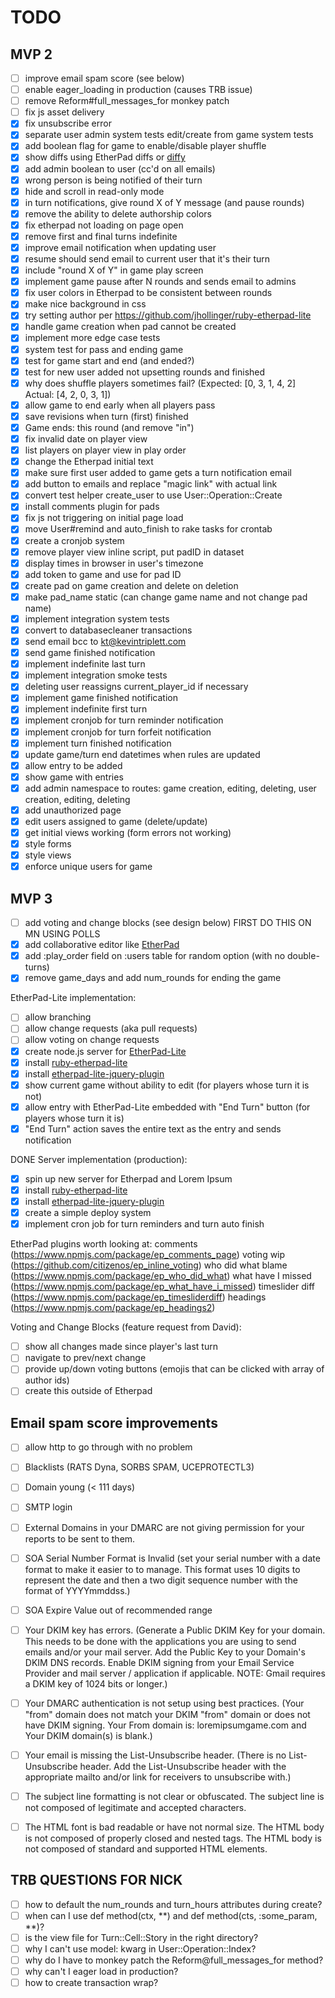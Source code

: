# TODO

## MVP 2
- [ ] improve email spam score (see below)
- [ ] enable eager_loading in production (causes TRB issue)
- [ ] remove Reform#full_messages_for monkey patch
- [ ] fix js asset delivery
- [X] fix unsubscribe error
- [X] separate user admin system tests edit/create from game system tests
- [X] add boolean flag for game to enable/disable player shuffle
- [X] show diffs using EtherPad diffs or [diffy](https://github.com/samg/diffy)
- [X] add admin boolean to user (cc'd on all emails)
- [X] wrong person is being notified of their turn
- [X] hide and scroll in read-only mode
- [X] in turn notifications, give round X of Y message (and pause rounds)
- [X] remove the ability to delete authorship colors
- [X] fix etherpad not loading on page open
- [X] remove first and final turns indefinite
- [X] improve email notification when updating user
- [X] resume should send email to current user that it's their turn
- [X] include "round X of Y" in game play screen
- [X] implement game pause after N rounds and sends email to admins
- [X] fix user colors in Etherpad to be consistent between rounds
- [X] make nice background in css
- [X] try setting author per https://github.com/jhollinger/ruby-etherpad-lite
- [X] handle game creation when pad cannot be created
- [X] implement more edge case tests
- [X] system test for pass and ending game
- [X] test for game start and end (and ended?)
- [X] test for new user added not upsetting rounds and finished
- [X] why does shuffle players sometimes fail? (Expected: [0, 3, 1, 4, 2] Actual: [4, 2, 0, 3, 1])
- [X] allow game to end early when all players pass
- [X] save revisions when turn (first) finished
- [X] Game ends: this round (and remove "in")
- [X] fix invalid date on player view
- [X] list players on player view in play order
- [X] change the Etherpad initial text
- [X] make sure first user added to game gets a turn notification email
- [X] add button to emails and replace "magic link" with actual link
- [X] convert test helper create_user to use User::Operation::Create
- [X] install comments plugin for pads
- [X] fix js not triggering on initial page load
- [X] move User#remind and auto_finish to rake tasks for crontab
- [X] create a cronjob system
- [X] remove player view inline script, put padID in dataset
- [X] display times in browser in user's timezone
- [X] add token to game and use for pad ID
- [X] create pad on game creation and delete on deletion
- [X] make pad_name static (can change game name and not change pad name)
- [X] implement integration system tests
- [X] convert to databasecleaner transactions
- [X] send email bcc to kt@kevintriplett.com
- [X] send game finished notification
- [X] implement indefinite last turn
- [X] implement integration smoke tests
- [X] deleting user reassigns current_player_id if necessary
- [X] implement game finished notification
- [X] implement indefinite first turn
- [X] implement cronjob for turn reminder notification
- [X] implement cronjob for turn forfeit notification
- [X] implement turn finished notification
- [X] update game/turn end datetimes when rules are updated
- [X] allow entry to be added
- [X] show game with entries
- [X] add admin namespace to routes: game creation, editing, deleting, user creation, editing, deleting
- [X] add unauthorized page
- [X] edit users assigned to game (delete/update)
- [X] get initial views working (form errors not working)
- [X] style forms
- [X] style views
- [X] enforce unique users for game

## MVP 3
- [ ] add voting and change blocks (see design below) FIRST DO THIS ON MN USING POLLS
- [X] add collaborative editor like [EtherPad](https://github.com/ether/etherpad-lite)
- [X] add :play_order field on :users table for random option (with no double-turns)
- [X] remove game_days and add num_rounds for ending the game

EtherPad-Lite implementation:
- [ ] allow branching
- [ ] allow change requests (aka pull requests)
- [ ] allow voting on change requests
- [X] create node.js server for [EtherPad-Lite](https://github.com/ether/etherpad-lite)
- [X] install [ruby-etherpad-lite](https://github.com/jhollinger/ruby-etherpad-lite)
- [X] install [etherpad-lite-jquery-plugin](https://github.com/ether/etherpad-lite-jquery-plugin)
- [X] show current game without ability to edit (for players whose turn it is not)
- [X] allow entry with EtherPad-Lite embedded with "End Turn" button (for players whose turn it is)
- [X] "End Turn" action saves the entire text as the entry and sends notification

DONE Server implementation (production):
- [X] spin up new server for Etherpad and Lorem Ipsum
- [X] install [ruby-etherpad-lite](https://github.com/jhollinger/ruby-etherpad-lite)
- [X] install [etherpad-lite-jquery-plugin](https://github.com/ether/etherpad-lite-jquery-plugin)
- [X] create a simple deploy system
- [X] implement cron job for turn reminders and turn auto finish

EtherPad plugins worth looking at:
comments (https://www.npmjs.com/package/ep_comments_page)
voting wip (https://github.com/citizenos/ep_inline_voting)
who did what blame (https://www.npmjs.com/package/ep_who_did_what)
what have I missed (https://www.npmjs.com/package/ep_what_have_i_missed)
timeslider diff (https://www.npmjs.com/package/ep_timesliderdiff)
headings (https://www.npmjs.com/package/ep_headings2)

Voting and Change Blocks (feature request from David):
- [ ] show all changes made since player's last turn
- [ ] navigate to prev/next change
- [ ] provide up/down voting buttons (emojis that can be clicked with array of author ids)
- [ ] create this outside of Etherpad

## Email spam score improvements
- [ ] allow http to go through with no problem
- [ ] Blacklists (RATS Dyna, SORBS SPAM, UCEPROTECTL3)
- [ ] Domain young (< 111 days)
- [ ] SMTP login
- [ ] External Domains in your DMARC are not giving permission for your reports to be sent to them.
- [ ] SOA Serial Number Format is Invalid (set your serial number with a date format to make it easier to to manage. This format uses 10 digits to represent the date and then a two digit sequence number with the format of YYYYmmddss.)
- [ ] SOA Expire Value out of recommended range
- [ ] Your DKIM key has errors. (Generate a Public DKIM Key for your domain. This needs to be done with the applications you are using to send emails and/or your mail server. Add the Public Key to your Domain's DKIM DNS records. Enable DKIM signing from your Email Service Provider and mail server / application if applicable. NOTE: Gmail requires a DKIM key of 1024 bits or longer.)
- [ ] Your DMARC authentication is not setup using best practices. (Your "from" domain does not match your DKIM "from" domain or does not have DKIM signing. Your From domain is: loremipsumgame.com and Your DKIM domain(s) is blank.)
- [ ] Your email is missing the List-Unsubscribe header. (There is no List-Unsubscribe header. Add the List-Unsubscribe header with the appropriate mailto and/or link for receivers to unsubscribe with.)
- [ ] The subject line formatting is not clear or obfuscated. The subject line is not composed of legitimate and accepted characters.
- [ ] The HTML font is bad readable or have not normal size. The HTML body is not composed of properly closed and nested tags. The HTML body is not composed of standard and supported HTML elements.



## TRB QUESTIONS FOR NICK
- [ ] how to default the num_rounds and turn_hours attributes during create?
- [ ] when can I use def method(ctx, **) and def method(cts, :some_param, **)?
- [ ] is the view file for Turn::Cell::Story in the right directory?
- [ ] why I can't use model: kwarg in User::Operation::Index?
- [ ] why do I have to monkey patch the Reform@full_messages_for method?
- [ ] why can't I eager load in production?
- [ ] how to create transaction wrap?